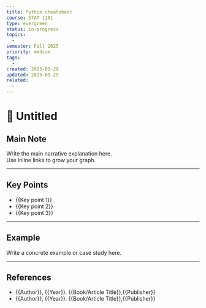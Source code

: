 ```yaml
---
title: Python cheatsheet
course: STAT-1101
type: evergreen
status: in-progress
topics:
  - 
semester: Fall 2025
priority: medium
tags:
  - 
created: 2025-09-29
updated: 2025-09-29
related:
  -
---
```


# 🌱 Untitled

## Main Note
Write the main narrative explanation here.  
Use inline links to grow your graph.

---

## Key Points

- {{Key point 1}}  
- {{Key point 2}}  
- {{Key point 3}}  

---

## Example
Write a concrete example or case study here.  

---

## References
- {{Author}}, {{Year}}. {{Book/Article Title}},{{Publisher}}
- {{Author}}, {{Year}}. {{Book/Article Title}},{{Publisher}}
